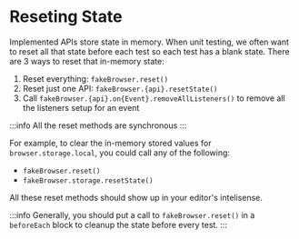 # Reseting State

Implemented APIs store state in memory. When unit testing, we often want to reset all that state before each test so each test has a blank state. There are 3 ways to reset that in-memory state:

1. Reset everything: `fakeBrowser.reset()`
2. Reset just one API: `fakeBrowser.{api}.resetState()`
3. Call `fakeBrowser.{api}.on{Event}.removeAllListeners()` to remove all the listeners setup for an event

:::info
All the reset methods are synchronous
:::

For example, to clear the in-memory stored values for `browser.storage.local`, you could call any of the following:

- `fakeBrowser.reset()`
- `fakeBrowser.storage.resetState()`

All these reset methods should show up in your editor's intelisense.

:::info
Generally, you should put a call to `fakeBrowser.reset()` in a `beforeEach` block to cleanup the state before every test.
:::
